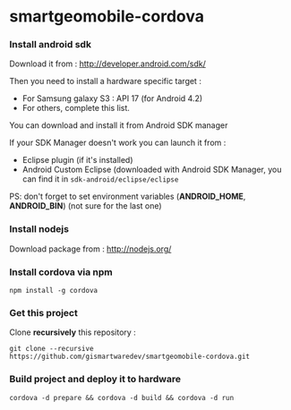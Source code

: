 smartgeomobile-cordova
======================

### Install android sdk 

Download it from : http://developer.android.com/sdk/

Then you need to install a hardware specific target : 
* For Samsung galaxy S3 : API 17 (for Android 4.2)
* For others, complete this list.

You can download and install it from Android SDK manager

If your SDK Manager doesn't work you can launch it from :
* Eclipse plugin (if it's installed)
* Android Custom Eclipse (downloaded with Android SDK Manager, you can find it in `sdk-android/eclipse/eclipse`

PS: don't forget to set environment variables (**ANDROID_HOME**, **ANDROID_BIN**) (not sure for the last one)

### Install nodejs

Download package from : http://nodejs.org/

### Install cordova via npm

`npm install -g cordova`

### Get this project 

Clone **recursively** this repository : 

`git clone --recursive https://github.com/gismartwaredev/smartgeomobile-cordova.git`

### Build project and deploy it to hardware

`cordova -d prepare && cordova -d build && cordova -d run`


